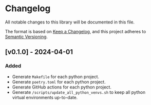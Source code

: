 # Changelog

All notable changes to this library will be documented in this file.

The format is based on [Keep a Changelog](https://keepachangelog.com/en/1.0.0/),
and this project adheres to [Semantic Versioning](https://semver.org/spec/v2.0.0.html).

## [v0.1.0] - 2024-04-01

### Added
- Generate `Makefile` for each python project.
- Generate `poetry.toml` for each python project.
- Generate GitHub actions for each python project.
- Generate `/scripts/update_all_python_venvs.sh` to keep all python virtual environments up-to-date.
